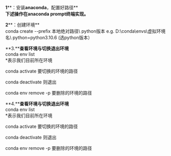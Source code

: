 

**1****：安装****anaconda****，配置好路径**  
**下述操作在****anaconda prompt****终端实现。**

**2****：创建环境**  
conda create --prefix 本地绝对路径\ python版本 e.g. D:\conda\envs\虚拟环境名\ python=python3.10.6 (选python版本）

**3.****查看环境与切换退出环境**  
conda env list  
*表示我们目前所在环境
 
conda activate 要切换的环境的路径
 
conda deactivate 则退出
 
conda env remove -p 要删除的环境的路径

**4.****查看环境与切换退出环境**  
conda env list  
*表示我们目前所在环境
 
conda activate 要切换的环境的路径
 
conda deactivate 则退出
 
conda env remove -p 要删除的环境的路径